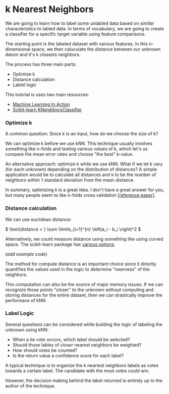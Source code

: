 # k Nearest Neighbors 
We are going to learn how to label some unlabled data based on *similar* characterisitcs to labled data. In terms of vocabulary, we are going to create a classifier for a specific target variable using feature comparisons. 

The starting point is the labeled dataset with various features. In this n-dimensional space, we then caluculate the distance between our unknown datum and it's k closests neighbors. 

The process has three main parts:

- Optimize k
- Distance calculation
- Lablel logic

This tutorial is uses two main resources:
 - [Machine Learning In Action](http://www.manning.com/pharrington/)
 - [Scikit-learn KNeighborsClassifier](http://scikit-learn.org/stable/modules/generated/sklearn.neighbors.KNeighborsClassifier.html)

### Optimize k
A common question: Since k is an input, how do we choose the size of k?

We can optimize k before we use kNN. This technique usually involves something like n-folds and testing various values of k, which let's us compare the mean error rates and choose "the best" k-value.   

An alternative approach: optimize k while we use kNN. What if we let k vary (for each unknown) depending on the distribution of distances? A simple application would be to calculate all distances and k to be the number of neighbors within 1 standard deviation from the mean distance. 

In summary, optimizing k is a great idea. I don't have a great answer for you, but many people seem to like n-folds cross validation [[reference paper](http://lshtc.iit.demokritos.gr/system/files/XiaogangHan.pdf)].  

### Distance calculation
We can use euclidean distance:

$ \text{distance = }
    \sum \limits_{i=1}^{n} 
    \left(a_i - b_i \right)^2 $
    
Alternatively, we could measure distance using something like using curved space. The scikit-learn package has [various options](http://scikit-learn.org/stable/modules/generated/sklearn.neighbors.DistanceMetric.html#sklearn.neighbors.DistanceMetric).

(*add example code*)

The method for compute distance is an important choice since it directly quantifies the values used in the logic to determine "nearness" of the neighbors. 

This computation can also be the source of major memory issues. If we can recognize those points "closer" to the unknown without computing and storing distances for the entire dataset, then we can drastically improve the performace of kNN.  

### Label Logic
Several questions can be considered while building the logic of labeling the unknown using kNN:
- When a tie vote occors, which label should be selected?
- Should those lables of *closer* nearest neighbors be weighted? 
- How should votes be counted? 
- Is the return value a confidence score for each label? 

A typical technique is to organize the k neariest neighbors labels as votes towards a certain label. The candidate with the most votes could win. 

However, the decision making behind the label returned is entirely up to the author of the technique. 
